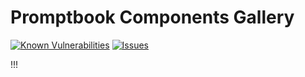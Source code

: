 # Promptbook Components Gallery

<!--Badges-->
<!--⚠️WARNING: This section was generated by https://github.com/hejny/batch-project-editor/blob/main/src/workflows/800-badges/badges.ts so every manual change will be overwritten.-->


[![Known Vulnerabilities](https://snyk.io/test/github/webgptorg/book-components/badge.svg)](https://snyk.io/test/github/webgptorg/book-components)
[![Issues](https://img.shields.io/github/issues/webgptorg/book-components.svg?style=flat)](https://github.com/webgptorg/book-components/issues)
<!--[![License of Promptbook Components Gallery](https://img.shields.io/github/license/webgptorg/book-components.svg?style=flat)](https://github.com/webgptorg/book-components/blob/main/LICENSE)-->
<!--[![Socket](https://socket.dev/api/badge/npm/package/book-components)](https://socket.dev/npm/package/book-components)-->

<!--/Badges-->

!!!
